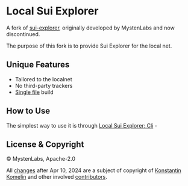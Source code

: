 # Local Sui Explorer

A fork of [sui-explorer](https://github.com/MystenLabs/sui-explorer), originally developed by MystenLabs and now discontinued.

The purpose of this fork is to provide Sui Explorer for the local net.

## Unique Features

- Tailored to the localnet
- No third-party trackers
- [Single file](/apps/explorer/build/i) build

## How to Use

The simplest way to use it is through [Local Sui Explorer: Cli](https://github.com/kkomelin/sui-explorer-local) - 

## License & Copyright

&copy; MystenLabs, Apache-2.0

All [changes](./CHANGELOG.md) after Apr 10, 2024 are a subject of copyright of [Konstantin Komelin](https://github.com/kkomelin) and other involved [contributors](https://github.com/kkomelin/sui-explorer/graphs/contributors).
